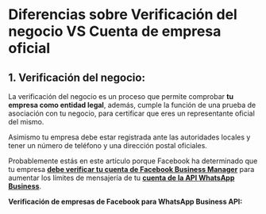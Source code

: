 # Diferencias sobre Verificación del negocio VS Cuenta de empresa oficial

   ## 1. Verificación del negocio:
La verificación del negocio es un proceso que permite comprobar **tu empresa como entidad legal**, además, cumple la función de una prueba de asociación con tu negocio, para certificar que eres un representante oficial del mismo.

Asimismo tu empresa debe estar registrada ante las autoridades locales y tener un número de teléfono y una dirección postal oficiales.

Probablemente estás en este artículo porque Facebook ha determinado que tu empresa **[debe verificar tu cuenta de Facebook Business Manager](#)** para aumentar los límites de mensajería de tu **[cuenta de la API WhatsApp Business](#)**.

**Verificación de empresas de Facebook para WhatsApp Business API:**